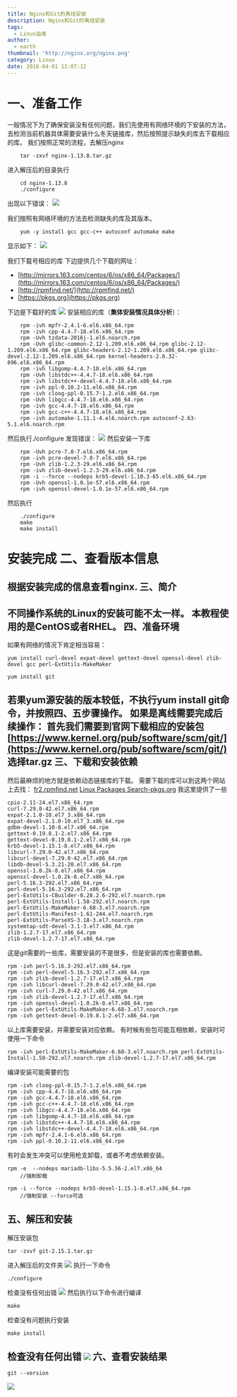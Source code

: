 ```yaml
---
title: Nginx和Git的离线安装
description: Nginx和Git的离线安装
tags:
  - Linux运维
author:
  - earth
thumbnail: 'http://nginx.org/nginx.png'
category: Linux
date: 2018-04-01 12:07:12
---
```

一、准备工作
========
一般情况下为了确保安装没有任何问题，我们先使用有网络环境的下安装的方法，去检测当前机器具体需要安装什么冬天链接库，然后按照提示缺失的库去下载相应的库。
我们按照正常的流程，去解压nginx
```
	tar -zxvf nginx-1.13.8.tar.gz
```
进入解压后的目录执行
```
	cd nginx-1.13.8
	./configure
```
出现以下错误：
![](http://us-forever.com/img/nginxerror.png)

我们按照有网络环境的方法去检测缺失的库及其版本。
```
	yum -y install gcc gcc-c++ autoconf automake make
```
<!--more-->
显示如下：
![](http://us-forever.com/img/liberror.png)

我们下载号相应的库
下边提供几个下载的网址：

- [http://mirrors.163.com/centos/6/os/x86_64/Packages/](http://mirrors.163.com/centos/6/os/x86_64/Packages/)
- [http://rpmfind.net/](http://rpmfind.net/)
- [https://pkgs.org](https://pkgs.org)

下边是下载好的库
![](http://us-forever.com/img/gcclib.png)
安装相应的库（**集体安装情况具体分析**）：
```
	rpm -ivh mpfr-2.4.1-6.el6.x86_64.rpm
	rpm -ivh cpp-4.4.7-18.el6.x86_64.rpm
	rpm -Uvh tzdata-2016j-1.el6.noarch.rpm
	rpm -Uvh glibc-common-2.12-1.209.el6.x86_64.rpm glibc-2.12-1.209.el6.x86_64.rpm glibc-headers-2.12-1.209.el6.x86_64.rpm glibc-devel-2.12-1.209.el6.x86_64.rpm kernel-headers-2.6.32-696.el6.x86_64.rpm
	rpm -ivh libgomp-4.4.7-18.el6.x86_64.rpm
	rpm -Uvh libstdc++-4.4.7-18.el6.x86_64.rpm
	rpm -ivh libstdc++-devel-4.4.7-18.el6.x86_64.rpm
	rpm -ivh ppl-0.10.2-11.el6.x86_64.rpm
	rpm -ivh cloog-ppl-0.15.7-1.2.el6.x86_64.rpm
	rpm -Uvh libgcc-4.4.7-18.el6.x86_64.rpm
	rpm -ivh gcc-4.4.7-18.el6.x86_64.rpm
	rpm -ivh gcc-c++-4.4.7-18.el6.x86_64.rpm
	rpm -ivh automake-1.11.1-4.el6.noarch.rpm autoconf-2.63-5.1.el6.noarch.rpm
```
然后执行./configure
发现错误：
![](http://us-forever.com/img/nginxerror1.png)
	然后安装一下库
```
	rpm -Uvh pcre-7.8-7.el6.x86_64.rpm
	rpm -ivh pcre-devel-7.8-7.el6.x86_64.rpm
	rpm -Uvh zlib-1.2.3-29.el6.x86_64.rpm
	rpm -ivh zlib-devel-1.2.3-29.el6.x86_64.rpm
	rpm -i --force --nodeps krb5-devel-1.10.3-65.el6.x86_64.rpm
	rpm -Uvh openssl-1.0.1e-57.el6.x86_64.rpm
	rpm -ivh openssl-devel-1.0.1e-57.el6.x86_64.rpm
```
然后执行
```
	./configure
	make
	make install
```
安装完成
二、查看版本信息
=====
根据安装完成的信息查看nginx.
三、简介
-----
不同操作系统的Linux的安装可能不太一样。
本教程使用的是CentOS或者RHEL。
四、准备环境
----
如果有网络的情况下肯定相当容易：
```
yum install curl-devel expat-devel gettext-devel openssl-devel zlib-devel gcc perl-ExtUtils-MakeMaker

yum install git

```
若果yum源安装的版本较低，不执行**yum install git**命令，并按照四、五步骤操作。
如果是离线需要完成后续操作：
首先我们需要到官网下载相应的安装包
[https://www.kernel.org/pub/software/scm/git/](https://www.kernel.org/pub/software/scm/git/)
选择**tar.gz**
三、下载和安装依赖
------
然后最麻烦的地方就是依赖动态链接库的下载。
需要下载的库可以到这两个网站上去找：
[fr2.rpmfind.net](http://www.rpmfind.net/linux/RPM/index.html)
[Linux Packages Search-pkgs.org](https://pkgs.org/)
我这里提供了一些
<!--more-->
```
cpio-2.11-24.el7.x86_64.rpm
curl-7.29.0-42.el7.x86_64.rpm
expat-2.1.0-10.el7_3.x86_64.rpm
expat-devel-2.1.0-10.el7_3.x86_64.rpm
gdbm-devel-1.10-8.el7.x86_64.rpm
gettext-0.19.8.1-2.el7.x86_64.rpm
gettext-devel-0.19.8.1-2.el7.x86_64.rpm
krb5-devel-1.15.1-8.el7.x86_64.rpm
libcurl-7.29.0-42.el7.x86_64.rpm
libcurl-devel-7.29.0-42.el7.x86_64.rpm
libdb-devel-5.3.21-20.el7.x86_64.rpm
openssl-1.0.2k-8.el7.x86_64.rpm
openssl-devel-1.0.2k-8.el7.x86_64.rpm
perl-5.16.3-292.el7.x86_64.rpm
perl-devel-5.16.3-292.el7.x86_64.rpm
perl-ExtUtils-CBuilder-0.28.2.6-292.el7.noarch.rpm
perl-ExtUtils-Install-1.58-292.el7.noarch.rpm
perl-ExtUtils-MakeMaker-6.68-3.el7.noarch.rpm
perl-ExtUtils-Manifest-1.61-244.el7.noarch.rpm
perl-ExtUtils-ParseXS-3.18-3.el7.noarch.rpm
systemtap-sdt-devel-3.1-3.el7.x86_64.rpm
zlib-1.2.7-17.el7.x86_64.rpm
zlib-devel-1.2.7-17.el7.x86_64.rpm
```
这是git需要的一些库，需要安装的不是很多，但是安装的库也需要依赖。
```
rpm -ivh perl-5.16.3-292.el7.x86_64.rpm
rpm -ivh perl-devel-5.16.3-292.el7.x86_64.rpm
rpm -ivh zlib-devel-1.2.7-17.el7.x86_64.rpm
rpm -ivh libcurl-devel-7.29.0-42.el7.x86_64.rpm
rpm -ivh curl-7.29.0-42.el7.x86_64.rpm
rpm -ivh zlib-devel-1.2.7-17.el7.x86_64.rpm
rpm -ivh openssl-devel-1.0.2k-8.el7.x86_64.rpm
rpm -ivh perl-ExtUtils-MakeMaker-6.68-3.el7.noarch.rpm
rpm -ivh gettext-devel-0.19.8.1-2.el7.x86_64.rpm
```
以上库需要安装，并需要安装对应依赖。
有时候有些包可能互相依赖，安装时可使用一下命令
```
rpm -ivh perl-ExtUtils-MakeMaker-6.68-3.el7.noarch.rpm perl-ExtUtils-Install-1.58-292.el7.noarch.rpm zlib-devel-1.2.7-17.el7.x86_64.rpm
```
编译安装可能需要的包
```
rpm -ivh cloog-ppl-0.15.7-1.2.el6.x86_64.rpm
rpm -ivh cpp-4.4.7-18.el6.x86_64.rpm
rpm -ivh gcc-4.4.7-18.el6.x86_64.rpm
rpm -ivh gcc-c++-4.4.7-18.el6.x86_64.rpm
rpm -ivh libgcc-4.4.7-18.el6.x86_64.rpm
rpm -ivh libgomp-4.4.7-18.el6.x86_64.rpm
rpm -ivh libstdc++-4.4.7-18.el6.x86_64.rpm
rpm -ivh libstdc++-devel-4.4.7-18.el6.x86_64.rpm
rpm -ivh mpfr-2.4.1-6.el6.x86_64.rpm
rpm -ivh ppl-0.10.2-11.el6.x86_64.rpm
```
有时会发生冲突可以使用枪支卸载，或者不考虑依赖安装。
```
rpm -e  --nodeps mariadb-libs-5.5.56-2.el7.x86_64
	//强制卸载

rpm -i --force --nodeps krb5-devel-1.15.1-8.el7.x86_64.rpm
	//强制安装 --force可选
```
五、解压和安装
------
解压安装包
```
tar -zxvf git-2.15.1.tar.gz
```
进入解压后的文件夹
![](http://us-forever.com/img/git-1.png)
执行一下命令
```
./configure 
```
检查没有任何出错
![](http://us-forever.com/img/git-2.png)
然后执行以下命令进行编译
```
make
```
检查没有问题执行安装
```
make install
```
检查没有任何出错
![](http://us-forever.com/img/git-4.png)
六、查看安装结果
----

``` xml
git --version
```

![](http://us-forever.com/img/git-5.png)
